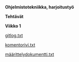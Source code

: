 ﻿**Ohjelmistotekniikka, harjoitustyö**

**Tehtävät**

**Viikko 1**

[gitlog.txt](https://github.com/Antgoblin/ot-harjoitustyo/blob/master/laskarit/viikko1/gitlog.txt)

[komentorivi.txt](https://github.com/Antgoblin/ot-harjoitustyo/blob/master/laskarit/viikko1/komentorivi.txt)

[määrittelydokumentti.txt](https://github.com/Antgoblin/ot-harjoitustyo/blob/master/dokumentointi/vaatimusm%C3%A4%C3%A4rittely.txt)
